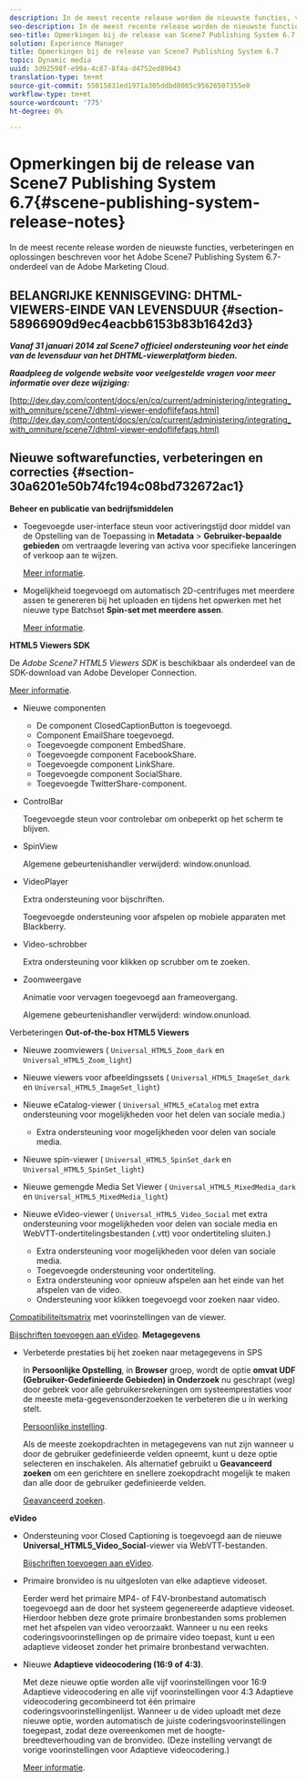 ```yaml
---
description: In de meest recente release worden de nieuwste functies, verbeteringen en oplossingen beschreven voor het Adobe Scene7 Publishing System 6.7-onderdeel van de Adobe Marketing Cloud.
seo-description: In de meest recente release worden de nieuwste functies, verbeteringen en oplossingen beschreven voor het Adobe Scene7 Publishing System 6.7-onderdeel van de Adobe Marketing Cloud.
seo-title: Opmerkingen bij de release van Scene7 Publishing System 6.7
solution: Experience Manager
title: Opmerkingen bij de release van Scene7 Publishing System 6.7
topic: Dynamic media
uuid: 3d92598f-e99a-4c87-8f4a-d4752ed89643
translation-type: tm+mt
source-git-commit: 55015831ed1971a305ddbd8085c95626507355e0
workflow-type: tm+mt
source-wordcount: '775'
ht-degree: 0%

---
```



# Opmerkingen bij de release van Scene7 Publishing System 6.7{#scene-publishing-system-release-notes}

In de meest recente release worden de nieuwste functies, verbeteringen en oplossingen beschreven voor het Adobe Scene7 Publishing System 6.7-onderdeel van de Adobe Marketing Cloud.

## BELANGRIJKE KENNISGEVING: DHTML-VIEWERS-EINDE VAN LEVENSDUUR {#section-58966909d9ec4eacbb6153b83b1642d3}

***Vanaf 31 januari 2014 zal Scene7 officieel ondersteuning voor het einde van de levensduur van het DHTML-viewerplatform bieden.***

***Raadpleeg de volgende website voor veelgestelde vragen voor meer informatie over deze wijziging:***

[http://dev.day.com/content/docs/en/cq/current/administering/integrating_with_omniture/scene7/dhtml-viewer-endoflifefaqs.html](http://dev.day.com/content/docs/en/cq/current/administering/integrating_with_omniture/scene7/dhtml-viewer-endoflifefaqs.html)

## Nieuwe softwarefuncties, verbeteringen en correcties {#section-30a6201e50b74fc194c08bd732672ac1}

**Beheer en publicatie van bedrijfsmiddelen**

* Toegevoegde user-interface steun voor activeringstijd door middel van de Opstelling van de Toepassing in **Metadata** > **Gebruiker-bepaalde gebieden** om vertraagde levering van activa voor specifieke lanceringen of verkoop aan te wijzen.

   [Meer informatie](http://help.adobe.com/en_US/scene7/using/WS08F62297-36A5-4c35-9D4E-5BE38C41D39C.html).

* Mogelijkheid toegevoegd om automatisch 2D-centrifuges met meerdere assen te genereren bij het uploaden en tijdens het opwerken met het nieuwe type Batchset **Spin-set met meerdere assen**.

   [Meer informatie](http://help.adobe.com/en_US/scene7/using/WSf6ef983f54a76485-20cc30b112624e7b244-7fff.html).

**HTML5 Viewers SDK**

De *Adobe Scene7 HTML5 Viewers SDK* is beschikbaar als onderdeel van de SDK-download van Adobe Developer Connection.

[Meer informatie](http://help.adobe.com/en_US/scene7/using/WSd4272150f67705c11b002eec12fcba4dee6-8000.html).

* Nieuwe componenten

   * De component ClosedCaptionButton is toegevoegd.
   * Component EmailShare toegevoegd.
   * Toegevoegde component EmbedShare.
   * Toegevoegde component FacebookShare.
   * Toegevoegde component LinkShare.
   * Toegevoegde component SocialShare.
   * Toegevoegde TwitterShare-component.

* ControlBar

   Toegevoegde steun voor controlebar om onbeperkt op het scherm te blijven.

* SpinView

   Algemene gebeurtenishandler verwijderd: window.onunload.

* VideoPlayer

   Extra ondersteuning voor bijschriften.

   Toegevoegde ondersteuning voor afspelen op mobiele apparaten met Blackberry.

* Video-schrobber

   Extra ondersteuning voor klikken op scrubber om te zoeken.

* Zoomweergave

   Animatie voor vervagen toegevoegd aan frameovergang.

   Algemene gebeurtenishandler verwijderd: window.onunload.

Verbeteringen
**Out-of-the-box HTML5 Viewers**

* Nieuwe zoomviewers ( `Universal_HTML5_Zoom_dark` en `Universal_HTML5_Zoom_light`)
* Nieuwe viewers voor afbeeldingssets ( `Universal_HTML5_ImageSet_dark` en `Universal_HTML5_ImageSet_light`)
* Nieuwe eCatalog-viewer ( `Universal_HTML5_eCatalog` met extra ondersteuning voor mogelijkheden voor het delen van sociale media.)

   * Extra ondersteuning voor mogelijkheden voor delen van sociale media.

* Nieuwe spin-viewer ( `Universal_HTML5_SpinSet_dark` en `Universal_HTML5_SpinSet_light`)

* Nieuwe gemengde Media Set Viewer ( `Universal_HTML5_MixedMedia_dark` en `Universal_HTML5_MixedMedia_light`)
* Nieuwe eVideo-viewer ( `Universal_HTML5_Video_Social` met extra ondersteuning voor mogelijkheden voor delen van sociale media en WebVTT-ondertitelingsbestanden (.vtt) voor ondertiteling sluiten.)

   * Extra ondersteuning voor mogelijkheden voor delen van sociale media.
   * Toegevoegde ondersteuning voor ondertiteling.
   * Extra ondersteuning voor opnieuw afspelen aan het einde van het afspelen van de video.
   * Ondersteuning voor klikken toegevoegd voor zoeken naar video.

[Compatibiliteitsmatrix](http://help.adobe.com/en_US/scene7/using/WS6E593DEA-7D81-4cd6-84B0-85E8BB274176.html) met voorinstellingen van de viewer.

[Bijschriften toevoegen aan eVideo](http://help.adobe.com/en_US/scene7/using/WS98ca2e6790647c06-6f6f53e137b959f094-8000.html).
**Metagegevens**

* Verbeterde prestaties bij het zoeken naar metagegevens in SPS

   In **Persoonlijke Opstelling**, in **Browser** groep, wordt de optie **omvat UDF (Gebruiker-Gedefinieerde Gebieden) in Onderzoek** nu geschrapt (weg) door gebrek voor alle gebruikersrekeningen om systeemprestaties voor de meeste meta-gegevensonderzoeken te verbeteren die u in werking stelt.

   [Persoonlijke instelling](http://help.adobe.com/en_US/scene7/using/WSCAAE9C8A-F172-43a8-B134-6163E7C80218.html).

   Als de meeste zoekopdrachten in metagegevens van nut zijn wanneer u door de gebruiker gedefinieerde velden opneemt, kunt u deze optie selecteren en inschakelen. Als alternatief gebruikt u **Geavanceerd zoeken** om een gerichtere en snellere zoekopdracht mogelijk te maken dan alle door de gebruiker gedefinieerde velden.

   [Geavanceerd zoeken](http://help.adobe.com/en_US/scene7/using/WS259993e42159a215-1c6a66df1265272619e-7ff5.html).

**eVideo**

* Ondersteuning voor Closed Captioning is toegevoegd aan de nieuwe **Universal_HTML5_Video_Social**-viewer via WebVTT-bestanden.

   [Bijschriften toevoegen aan eVideo](http://help.stage.adobe.com/en_US/scene7/using/WS98ca2e6790647c06-6f6f53e137b959f094-8000.html).

* Primaire bronvideo is nu uitgesloten van elke adaptieve videoset.

   Eerder werd het primaire MP4- of F4V-bronbestand automatisch toegevoegd aan de door het systeem gegenereerde adaptieve videoset. Hierdoor hebben deze grote primaire bronbestanden soms problemen met het afspelen van video veroorzaakt. Wanneer u nu een reeks coderingsvoorinstellingen op de primaire video toepast, kunt u een adaptieve videoset zonder het primaire bronbestand verwachten.

* Nieuwe **Adaptieve videocodering (16:9 of 4:3)**.

   Met deze nieuwe optie worden alle vijf voorinstellingen voor 16:9 Adaptieve videocodering en alle vijf voorinstellingen voor 4:3 Adaptieve videocodering gecombineerd tot één primaire coderingsvoorinstellingenlijst. Wanneer u de video uploadt met deze nieuwe optie, worden automatisch de juiste coderingsvoorinstellingen toegepast, zodat deze overeenkomen met de hoogte-breedteverhouding van de bronvideo. (Deze instelling vervangt de vorige voorinstellingen voor Adaptieve videocodering.)

   [Meer informatie](http://help.stage.adobe.com/en_US/scene7/using/WSE86ACF2B-BD50-4c48-A1D7-9CD4405B62D0.html).

